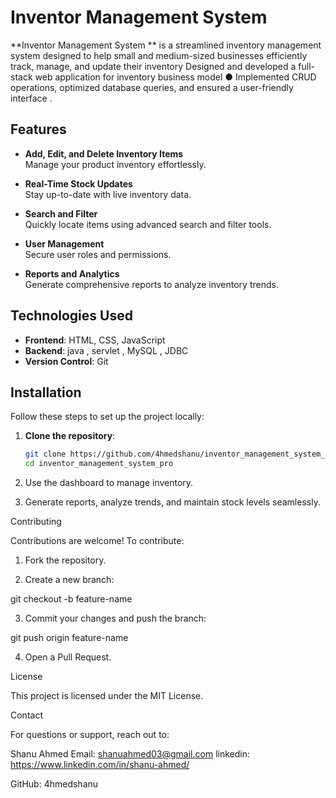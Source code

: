 # Inventor Management System 

**Inventor Management System ** is a streamlined inventory management system designed to help small and medium-sized businesses efficiently track, manage, and update their inventory Designed and developed a full-stack web application for inventory
business model
● Implemented CRUD operations, optimized database queries, and ensured a
user-friendly interface
.


## Features

- **Add, Edit, and Delete Inventory Items**  
  Manage your product inventory effortlessly.
  
- **Real-Time Stock Updates**  
  Stay up-to-date with live inventory data.

- **Search and Filter**  
  Quickly locate items using advanced search and filter tools.

- **User Management**  
  Secure user roles and permissions.

- **Reports and Analytics**  
  Generate comprehensive reports to analyze inventory trends.

## Technologies Used

- **Frontend**: HTML, CSS, JavaScript  
- **Backend**: java , servlet , MySQL , JDBC   
- **Version Control**: Git  

## Installation

Follow these steps to set up the project locally:

1. **Clone the repository**:  
   ```bash
   git clone https://github.com/4hmedshanu/inventor_management_system_pro.git
   cd inventor_management_system_pro

   
2. Use the dashboard to manage inventory.


3. Generate reports, analyze trends, and maintain stock levels seamlessly.



Contributing

Contributions are welcome! To contribute:

1. Fork the repository.


2. Create a new branch:

git checkout -b feature-name


3. Commit your changes and push the branch:

git push origin feature-name


4. Open a Pull Request.



License

This project is licensed under the MIT License.

Contact

For questions or support, reach out to:

Shanu Ahmed 
Email: shanuahmed03@gmail.com
linkedin: https://www.linkedin.com/in/shanu-ahmed/

GitHub: 4hmedshanu


